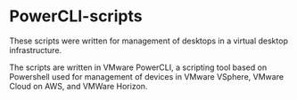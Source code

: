 # PowerCLI-scripts
These scripts were written for management of desktops in a virtual desktop infrastructure. 

The scripts are written in VMware PowerCLI, a scripting tool based on Powershell used for management of devices in VMware VSphere, VMware Cloud on AWS, and VMWare Horizon.
